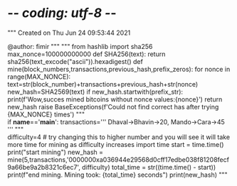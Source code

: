 # -*- coding: utf-8 -*-
"""
Created on Thu Jun 24 09:53:44 2021

@author: fimir
"""
"""
from hashlib import sha256
max_nonce=100000000000
def SHA256(text):
    return sha256(text_excode("ascii")).hexadigest()
def mine(block_numbers,transactions,previous_hash,prefix_zeros):
    for nonce in range(MAX_NONCE):
            text=str(block_number)+transactions+previous_hash+str(nonce)
            new_hash=SHA2569(text)
            if new_hash.startwith(prefix_str):
                print(f'Wow,succes mined bitcoins without nonce values:{nonce}')
                return new_hash
            raise BaseExceptions(f'Could not find correct has after trying {MAX_NONCE} times')
"""            
            if __name__=='__main__':
                transactions='''
                Dhaval->Bhavin->20,
                Mando->Cara->45
                '''
"""                
                difficulty=4 # try changing this to higher number and you will see it will take more time for mining as difficulty increases
                import time
                start = time.time()
                print("start mining")
                new_hash = mine(5,transactions,'0000000xa036944e29568d0cff17edbe038f81208fecf9a66be9a2b8321c6ec7', difficulty)
                total_time = str((time.time() - start))
                print(f"end mining. Mining took: {total_time} seconds")
                print(new_hash)
    """        
